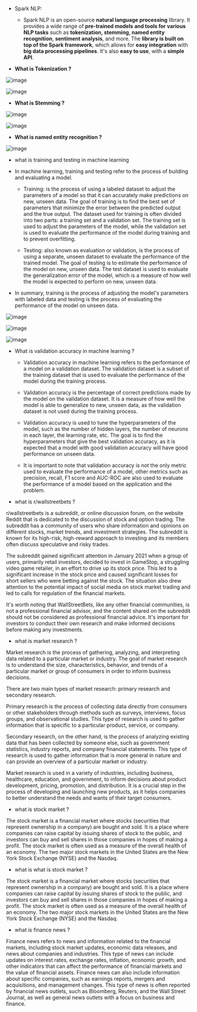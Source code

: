 * Spark NLP:
    
    * Spark NLP is an open-source **natural language processing** library. It provides a wide range of **pre-trained models and tools for various NLP tasks** such as **tokenization, stemming, named entity recognition**, **sentiment analysis**, and more. The **library is built on top of the Spark framework**, which allows for **easy integration** with **big data processing pipelines**. It's also **easy to use**, with a **simple API**.

* **What is Tokenization ?**

![image](https://miro.medium.com/max/1050/0*EKgminT7W-0R4Iae.png)

![image](https://www.freecodecamp.org/news/content/images/2021/10/IMG_0079.jpg)

* **What is Stemming ?**

![image](https://miro.medium.com/max/1400/0*ORW5gYx9_QyAeymg.png)

![image](https://www.googleapis.com/download/storage/v1/b/kaggle-forum-message-attachments/o/inbox%2F4010658%2Ff0e0abfea00346cbdd6b6753a2cb1cb5%2F1_OTjdJlYF5vRIzpBfOw75KA.png?generation=1600866066577474&alt=media)

* **What is named entity recognition ?**

![image](https://www.shaip.com/wp-content/uploads/2022/02/Blog_Named-Entity-Recognition-%E2%80%93-The-Concept-Types-Applications.jpg)

* what is training and testing in machine learning

* In machine learning, training and testing refer to the process of building and evaluating a model.

    + Training: is the process of using a labeled dataset to adjust the parameters of a model so that it can accurately make predictions on new, unseen data. The goal of training is to find the best set of parameters that minimize the error between the predicted output and the true output. The dataset used for training is often divided into two parts: a training set and a validation set. The training set is used to adjust the parameters of the model, while the validation set is used to evaluate the performance of the model during training and to prevent overfitting.

    + Testing: also known as evaluation or validation, is the process of using a separate, unseen dataset to evaluate the performance of the trained model. The goal of testing is to estimate the performance of the model on new, unseen data. The test dataset is used to evaluate the generalization error of the model, which is a measure of how well the model is expected to perform on new, unseen data.

*  In summary, training is the process of adjusting the model's parameters with labeled data and testing is the process of evaluating the performance of the model on unseen data.

![image](https://www.oreilly.com/api/v2/epubs/9781788295758/files/assets/bbb2a548-6dba-4d9f-a4f7-8f20d13422e0.png)

![image](https://static.packt-cdn.com/products/9781787126497/graphics/image_10_002.png)

![image](https://upload.wikimedia.org/wikipedia/commons/b/bb/ML_dataset_training_validation_test_sets.png)

* What is validation accuracy in machine learning ?

    + Validation accuracy in machine learning refers to the performance of a model on a validation dataset. The validation dataset is a subset of the training dataset that is used to evaluate the performance of the model during the training process.

    + Validation accuracy is the percentage of correct predictions made by the model on the validation dataset. It is a measure of how well the model is able to generalize to new, unseen data, as the validation dataset is not used during the training process.

    + Validation accuracy is used to tune the hyperparameters of the model, such as the number of hidden layers, the number of neurons in each layer, the learning rate, etc. The goal is to find the hyperparameters that give the best validation accuracy, as it is expected that a model with good validation accuracy will have good performance on unseen data.

    + It is important to note that validation accuracy is not the only metric used to evaluate the performance of a model, other metrics such as precision, recall, F1 score and AUC-ROC are also used to evaluate the performance of a model based on the application and the problem.


* what is r/wallstreetbets ?

r/wallstreetbets is a subreddit, or online discussion forum, on the website Reddit that is dedicated to the discussion of stock and option trading. The subreddit has a community of users who share information and opinions on different stocks, market trends, and investment strategies. The subreddit is known for its high-risk, high-reward approach to investing and its members often discuss speculative and risky trades.

The subreddit gained significant attention in January 2021 when a group of users, primarily retail investors, decided to invest in GameStop, a struggling video game retailer, in an effort to drive up its stock price. This led to a significant increase in the stock price and caused significant losses for short sellers who were betting against the stock. The situation also drew attention to the potential impact of social media on stock market trading and led to calls for regulation of the financial markets.

It's worth noting that WallStreetBets, like any other financial communities, is not a professional financial advisor, and the content shared on the subreddit should not be considered as professional financial advice. It's important for investors to conduct their own research and make informed decisions before making any investments.

* what is market research ?

Market research is the process of gathering, analyzing, and interpreting data related to a particular market or industry. The goal of market research is to understand the size, characteristics, behavior, and trends of a particular market or group of consumers in order to inform business decisions.

There are two main types of market research: primary research and secondary research.

Primary research is the process of collecting data directly from consumers or other stakeholders through methods such as surveys, interviews, focus groups, and observational studies. This type of research is used to gather information that is specific to a particular product, service, or company.

Secondary research, on the other hand, is the process of analyzing existing data that has been collected by someone else, such as government statistics, industry reports, and company financial statements. This type of research is used to gather information that is more general in nature and can provide an overview of a particular market or industry.

Market research is used in a variety of industries, including business, healthcare, education, and government, to inform decisions about product development, pricing, promotion, and distribution. It is a crucial step in the process of developing and launching new products, as it helps companies to better understand the needs and wants of their target consumers.

* what is stock market ?

The stock market is a financial market where stocks (securities that represent ownership in a company) are bought and sold. It is a place where companies can raise capital by issuing shares of stock to the public, and investors can buy and sell shares in those companies in hopes of making a profit. The stock market is often used as a measure of the overall health of an economy. The two major stock markets in the United States are the New York Stock Exchange (NYSE) and the Nasdaq.

* what is what is stock market ?

The stock market is a financial market where stocks (securities that represent ownership in a company) are bought and sold. It is a place where companies can raise capital by issuing shares of stock to the public, and investors can buy and sell shares in those companies in hopes of making a profit. The stock market is often used as a measure of the overall health of an economy. The two major stock markets in the United States are the New York Stock Exchange (NYSE) and the Nasdaq.

* what is finance news ?

Finance news refers to news and information related to the financial markets, including stock market updates, economic data releases, and news about companies and industries. This type of news can include updates on interest rates, exchange rates, inflation, economic growth, and other indicators that can affect the performance of financial markets and the value of financial assets. Finance news can also include information about specific companies, such as earnings reports, mergers and acquisitions, and management changes. This type of news is often reported by financial news outlets, such as Bloomberg, Reuters, and the Wall Street Journal, as well as general news outlets with a focus on business and finance.

